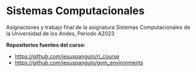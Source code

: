 # Sistemas Computacionales

Asignaciones y trabajo final de la asignatura Sistemas Computacionales de la Universidad de los Andes, Periodo A2023

**Repositorios fuentes del curso:**

- https://github.com/jesuspangulo/rl_course
- https://github.com/jesuspangulo/gym_environments
